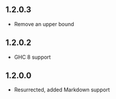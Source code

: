 ## 1.2.0.3

* Remove an upper bound

## 1.2.0.2

* GHC 8 support

## 1.2.0.0

* Resurrected, added Markdown support
